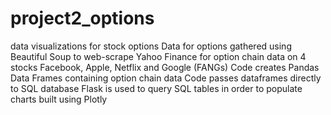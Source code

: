 # project2_options
data visualizations for stock options
Data for options gathered using Beautiful Soup to web-scrape Yahoo Finance for option chain data on 4 stocks Facebook, Apple, Netflix and Google (FANGs)
Code creates Pandas Data Frames containing option chain data 
Code passes dataframes directly to SQL database
Flask is used to query SQL tables in order to populate charts built using Plotly
